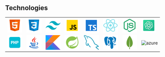 <h2>Technologies</h2>
<div align="center">
  <table>
    <tr>
      <td><img src="https://github.com/jeffrey-spaan/jeffrey-spaan/blob/main/images/html.png" alt="html"></td>
      <td><img src="https://github.com/jeffrey-spaan/jeffrey-spaan/blob/main/images/css.png" alt="css"></td>
      <td><img src="https://github.com/jeffrey-spaan/jeffrey-spaan/blob/main/images/tailwindcss.png" alt="tailwindcss"></td>
      <td><img src="https://github.com/jeffrey-spaan/jeffrey-spaan/blob/main/images/javascript.png" alt="javascript"></td>
      <td><img src="https://github.com/jeffrey-spaan/jeffrey-spaan/blob/main/images/typescript.png" alt="typescript"></td>
      <td><img src="https://github.com/jeffrey-spaan/jeffrey-spaan/blob/main/images/react.png" alt="react"></td>
      <td><img src="https://github.com/jeffrey-spaan/jeffrey-spaan/blob/main/images/node-js.png" alt="node-js"></td>
      <td><img src="https://github.com/jeffrey-spaan/jeffrey-spaan/blob/main/images/chatgpt.png" alt="chatgpt"></td>
    </tr>
    <tr>
      <td><img src="https://github.com/jeffrey-spaan/jeffrey-spaan/blob/main/images/php.png" alt="php"></td>
      <td><img src="https://github.com/jeffrey-spaan/jeffrey-spaan/blob/main/images/java.png" alt="java"></td>
      <td><img src="https://github.com/jeffrey-spaan/jeffrey-spaan/blob/main/images/kotlin.png" alt="kotlin"></td>
      <td><img src="https://github.com/jeffrey-spaan/jeffrey-spaan/blob/main/images/spring-boot.png" alt="spring-boot"></td>
      <td><img src="https://github.com/jeffrey-spaan/jeffrey-spaan/blob/main/images/mysql.png" alt="mysql"></td>
      <td><img src="https://github.com/jeffrey-spaan/jeffrey-spaan/blob/main/images/postgresql.png" alt="postgresql"></td>
      <td><img src="https://github.com/jeffrey-spaan/jeffrey-spaan/blob/main/images/mongo-db.png" alt="mongo-db"></td>
      <td><img src="https://github.com/jeffrey-spaan/jeffrey-spaan/blob/main/images/azure" alt="azure"></td>
    </tr>
  </table>
</div>
